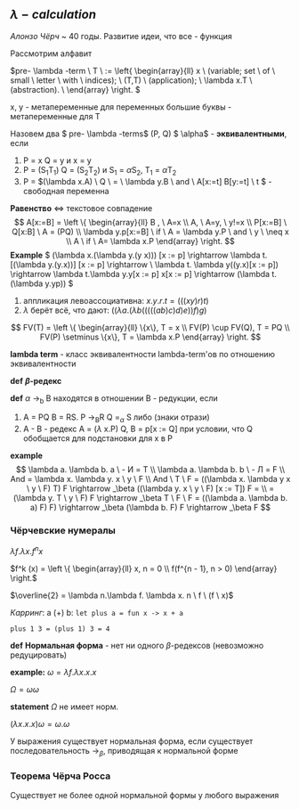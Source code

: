 ## $\lambda - calculation$

_Алонзо Чёрч_ ~ 40 годы. Развитие идеи, что все - функция

Рассмотрим алфавит

$pre- \lambda -term \ T \ :=
\left\{
	\begin{array}{ll}
   		x \ (variable; set \ of \ small \ letter \ with \ indices); \\
		(T,T) \ (application); \\
		\lambda x.T \ (abstraction). \\
	\end{array}
\right. $

x, y - метапеременные для переменных
большие буквы - метапеременные для T

Назовем два $ pre- \lambda -terms$ (P, Q)  $ \alpha$ - **эквивалентными**, если

1. P = x Q = y и x = y
2. P = (S<sub>1</sub>T<sub>1</sub>) Q = (S<sub>2</sub>T<sub>2</sub>) и S<sub>1</sub> = $\alpha$S<sub>2</sub>, T<sub>1</sub> = $\alpha$T<sub>2</sub>
3. P = $(\lambda x.A) \ Q \ =  \ \lambda y.B \ and \  A[x:=t] B[y:=t] \ t $ - свободная переменна

**Равенство** <=> текстовое совпадение
$$
A[x:=B] =
	\left \{
		\begin{array}{ll}
			B  , \  A=x \\
			A,  \ A=y, \ y!=x \\
			P[x:=B] \  Q[x:B] \ A = (PQ) \\
			\lambda y.p[x:=B] \ if  \ A = \lambda y.P \  and \ y \ \neq x \\
			A \ if \ A= \lambda x.P
		\end{array}
	\right.
$$
**Example**
$ (\lambda x.(\lambda y.(y x))) [x := p] \rightarrow
\lambda t.[(\lambda y.(y.x))] [x := p] \rightarrow \\
\lambda t. \lambda y((y.x)[x := p]) \rightarrow \lambda t.\lambda y.y[x := p] x[x := p] \rightarrow (\lambda t.(\lambda y.yp)) $

1. аппликация левоассоциативна: $x.y.r.t = (((x y)r)t)$
2. $\lambda$ берёт всё, что дают: $((\lambda a.(\lambda b (((((ab)c)d)e))f)g)$

$$
FV(T) =
	\left \{
		\begin{array}{ll}
			\{x\}, T = x \\
			FV(P) \cup FV(Q), T = PQ \\
			FV(P) \setminus \{x\}, T = \lambda x.P
		\end{array}
	\right.
$$

**lambda term** - класс эквивалентности lambda-term'ов по отношению эквивалентности

**def** **$\beta$-редекс**

**def** $\alpha$ -><sub>b</sub> B находятся в отношении B - редукции, если

1. A = PQ B = RS. P -><sub>B</sub>R Q =<sub>$\alpha$</sub> S либо (знаки отрази)
2. A - B - редекс A = ($\lambda$ x.P) Q, B = p[x := Q] при условии, что Q  обобщается для подстановки для x в P

**example**
$$
\lambda a. \lambda b. a \ - И = T \\
\lambda a. \lambda b. b \ - Л = F \\
And = \lambda x. \lambda y. x \ y \ F \\
And \ T \ F = ((\lambda x. \lambda y x \ y \ F) T) F \rightarrow _\beta ((\lambda y. x \ y \ F) [x := T]) F = \\
= (\lambda y. T \ y \ F) F \rightarrow _\beta T \ F \ F = ((\lambda a. \lambda b. a) F) F) \rightarrow _\beta (\lambda b. F) F \rightarrow _\beta F
$$


### Чёрчевские нумералы

$\lambda f. \lambda x. f^n x$

$f^k (x) =
	\left \{
		\begin{array}{ll}
			x, n = 0 \\
			f(f^{n - 1}, n > 0)
		\end{array}
	\right.$

$\overline{2} = \lambda n.\lambda f. \lambda x. n \ f \ (f \ x)$

_Карринг_: a (+) b: `let plus a = fun x -> x + a`

`plus 1 3 = (plus 1) 3 = 4`

**def**  **Нормальная форма** - нет ни одного $\beta$-редексов (невозможно редуцировать)

**example:** $\omega = \lambda f . \lambda x. x. x$

$\Omega = \omega \omega$

**statement** $\Omega$ не имеет норм.

$(\lambda x. x. x) \omega = \omega. \omega$

У выражения существует нормальная форма, если существует последовательность $\rightarrow _\beta$, приводящая к нормальной форме

### Теорема Чёрча Росса

Существует не более одной нормальной формы у любого выражения



